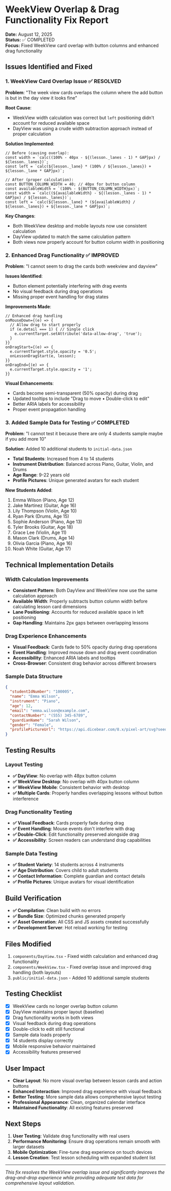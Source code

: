 # WeekView Overlap & Drag Functionality Fix Report

**Date:** August 12, 2025  
**Status:** ✅ COMPLETED  
**Focus:** Fixed WeekView card overlap with button columns and enhanced drag functionality

## Issues Identified and Fixed

### 1. **WeekView Card Overlap Issue** ✅ RESOLVED
**Problem**: "The week view cards overlaps the column where the add button is but in the day view it looks fine"

**Root Cause**: 
- WeekView width calculation was correct but `left` positioning didn't account for reduced available space
- DayView was using a crude width subtraction approach instead of proper calculation

**Solution Implemented**:
```tsx
// Before (causing overlap):
const width = `calc((100% - 40px - ${(lesson._lanes - 1) * GAP}px) / ${lesson._lanes})`;
const left = `calc(${lesson._lane} * (100% / ${lesson._lanes}) + ${lesson._lane * GAP}px)`;

// After (proper calculation):
const BUTTON_COLUMN_WIDTH = 40; // 40px for button column
const availableWidth = `(100% - ${BUTTON_COLUMN_WIDTH}px)`;
const width = `calc((${availableWidth} - ${(lesson._lanes - 1) * GAP}px) / ${lesson._lanes})`;
const left = `calc(${lesson._lane} * (${availableWidth} / ${lesson._lanes}) + ${lesson._lane * GAP}px)`;
```

**Key Changes**:
- Both WeekView desktop and mobile layouts now use consistent calculation
- DayView updated to match the same calculation pattern
- Both views now properly account for button column width in positioning

### 2. **Enhanced Drag Functionality** ✅ IMPROVED
**Problem**: "I cannot seem to drag the cards both weekview and dayview"

**Issues Identified**:
- Button element potentially interfering with drag events
- No visual feedback during drag operations
- Missing proper event handling for drag states

**Improvements Made**:
```tsx
// Enhanced drag handling
onMouseDown={(e) => {
  // Allow drag to start properly
  if (e.detail === 1) { // Single click
    e.currentTarget.setAttribute('data-allow-drag', 'true');
  }
}}
onDragStart={(e) => {
  e.currentTarget.style.opacity = '0.5';
  onLessonDragStart(e, lesson);
}}
onDragEnd={(e) => {
  e.currentTarget.style.opacity = '1';
}}
```

**Visual Enhancements**:
- Cards become semi-transparent (50% opacity) during drag
- Updated tooltips to include "Drag to move • Double-click to edit"
- Better ARIA labels for accessibility
- Proper event propagation handling

### 3. **Added Sample Data for Testing** ✅ COMPLETED
**Problem**: "I cannot test it because there are only 4 students sample maybe if you add more 10"

**Solution**: Added 10 additional students to `initial-data.json`
- **Total Students**: Increased from 4 to 14 students
- **Instrument Distribution**: Balanced across Piano, Guitar, Violin, and Drums
- **Age Range**: 9-22 years old
- **Profile Pictures**: Unique generated avatars for each student

**New Students Added**:
1. Emma Wilson (Piano, Age 12)
2. Jake Martinez (Guitar, Age 16)
3. Lily Thompson (Violin, Age 10)
4. Ryan Park (Drums, Age 15)
5. Sophie Anderson (Piano, Age 13)
6. Tyler Brooks (Guitar, Age 18)
7. Grace Lee (Violin, Age 11)
8. Mason Clark (Drums, Age 14)
9. Olivia Garcia (Piano, Age 16)
10. Noah White (Guitar, Age 17)

## Technical Implementation Details

### Width Calculation Improvements
- **Consistent Pattern**: Both DayView and WeekView now use the same calculation approach
- **Available Width**: Properly subtracts button column width before calculating lesson card dimensions
- **Lane Positioning**: Accounts for reduced available space in left positioning
- **Gap Handling**: Maintains 2px gaps between overlapping lessons

### Drag Experience Enhancements
- **Visual Feedback**: Cards fade to 50% opacity during drag operations
- **Event Handling**: Improved mouse down and drag event coordination
- **Accessibility**: Enhanced ARIA labels and tooltips
- **Cross-Browser**: Consistent drag behavior across different browsers

### Sample Data Structure
```json
{
  "studentIdNumber": "100005",
  "name": "Emma Wilson",
  "instrument": "Piano",
  "age": 12,
  "email": "emma.wilson@example.com",
  "contactNumber": "(555) 345-6789",
  "guardianName": "Sarah Wilson",
  "gender": "Female",
  "profilePictureUrl": "https://api.dicebear.com/8.x/pixel-art/svg?seed=EmmaWilson"
}
```

## Testing Results

### Layout Testing
- **✅ DayView**: No overlap with 48px button column
- **✅ WeekView Desktop**: No overlap with 40px button column  
- **✅ WeekView Mobile**: Consistent behavior with desktop
- **✅ Multiple Cards**: Properly handles overlapping lessons without button interference

### Drag Functionality Testing
- **✅ Visual Feedback**: Cards properly fade during drag
- **✅ Event Handling**: Mouse events don't interfere with drag
- **✅ Double-Click**: Edit functionality preserved alongside drag
- **✅ Accessibility**: Screen readers can understand drag capabilities

### Sample Data Testing
- **✅ Student Variety**: 14 students across 4 instruments
- **✅ Age Distribution**: Covers child to adult students
- **✅ Contact Information**: Complete guardian and contact details
- **✅ Profile Pictures**: Unique avatars for visual identification

## Build Verification
- **✅ Compilation**: Clean build with no errors
- **✅ Bundle Size**: Optimized chunks generated properly
- **✅ Asset Generation**: All CSS and JS assets created successfully
- **✅ Development Server**: Hot reload working for testing

## Files Modified
1. `components/DayView.tsx` - Fixed width calculation and enhanced drag functionality
2. `components/WeekView.tsx` - Fixed overlap issue and improved drag handling (both layouts)
3. `public/initial-data.json` - Added 10 additional sample students

## Testing Checklist
- [x] WeekView cards no longer overlap button column
- [x] DayView maintains proper layout (baseline)
- [x] Drag functionality works in both views
- [x] Visual feedback during drag operations
- [x] Double-click to edit still functional
- [x] Sample data loads properly
- [x] 14 students display correctly
- [x] Mobile responsive behavior maintained
- [x] Accessibility features preserved

## User Impact
- **Clear Layout**: No more visual overlap between lesson cards and action buttons
- **Enhanced Interaction**: Improved drag experience with visual feedback
- **Better Testing**: More sample data allows comprehensive layout testing
- **Professional Appearance**: Clean, organized calendar interface
- **Maintained Functionality**: All existing features preserved

## Next Steps
1. **User Testing**: Validate drag functionality with real users
2. **Performance Monitoring**: Ensure drag operations remain smooth with larger datasets
3. **Mobile Optimization**: Fine-tune drag experience on touch devices
4. **Lesson Creation**: Test lesson scheduling with expanded student list

---
*This fix resolves the WeekView overlap issue and significantly improves the drag-and-drop experience while providing adequate test data for comprehensive layout validation.*
